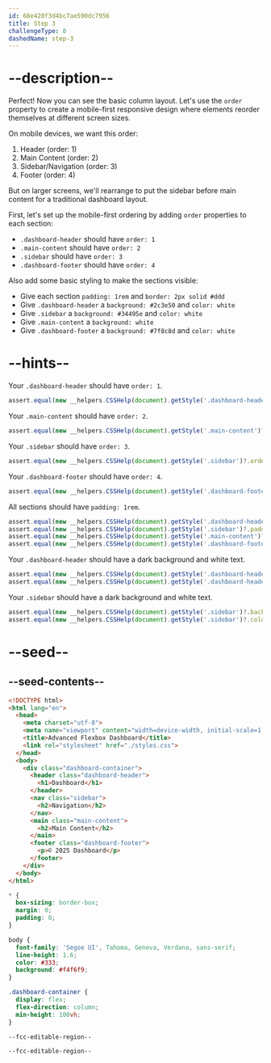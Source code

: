 ```yaml
---
id: 68e420f3d4bc7ae590dc7956
title: Step 3
challengeType: 0
dashedName: step-3
---
```


# --description--

Perfect! Now you can see the basic column layout. Let's use the `order` property to create a mobile-first responsive design where elements reorder themselves at different screen sizes.

On mobile devices, we want this order:
1. Header (order: 1)
2. Main Content (order: 2)  
3. Sidebar/Navigation (order: 3)
4. Footer (order: 4)

But on larger screens, we'll rearrange to put the sidebar before main content for a traditional dashboard layout.

First, let's set up the mobile-first ordering by adding `order` properties to each section:

- `.dashboard-header` should have `order: 1`
- `.main-content` should have `order: 2`  
- `.sidebar` should have `order: 3`
- `.dashboard-footer` should have `order: 4`

Also add some basic styling to make the sections visible:
- Give each section `padding: 1rem` and `border: 2px solid #ddd`
- Give `.dashboard-header` a `background: #2c3e50` and `color: white`
- Give `.sidebar` a `background: #34495e` and `color: white`
- Give `.main-content` a `background: white`
- Give `.dashboard-footer` a `background: #7f8c8d` and `color: white`

# --hints--

Your `.dashboard-header` should have `order: 1`.

```js
assert.equal(new __helpers.CSSHelp(document).getStyle('.dashboard-header')?.order, '1');
```

Your `.main-content` should have `order: 2`.

```js
assert.equal(new __helpers.CSSHelp(document).getStyle('.main-content')?.order, '2');
```

Your `.sidebar` should have `order: 3`.

```js
assert.equal(new __helpers.CSSHelp(document).getStyle('.sidebar')?.order, '3');
```

Your `.dashboard-footer` should have `order: 4`.

```js
assert.equal(new __helpers.CSSHelp(document).getStyle('.dashboard-footer')?.order, '4');
```

All sections should have `padding: 1rem`.

```js
assert.equal(new __helpers.CSSHelp(document).getStyle('.dashboard-header')?.padding, '16px');
assert.equal(new __helpers.CSSHelp(document).getStyle('.sidebar')?.padding, '16px');
assert.equal(new __helpers.CSSHelp(document).getStyle('.main-content')?.padding, '16px');
assert.equal(new __helpers.CSSHelp(document).getStyle('.dashboard-footer')?.padding, '16px');
```

Your `.dashboard-header` should have a dark background and white text.

```js
assert.equal(new __helpers.CSSHelp(document).getStyle('.dashboard-header')?.backgroundColor, 'rgb(44, 62, 80)');
assert.equal(new __helpers.CSSHelp(document).getStyle('.dashboard-header')?.color, 'white');
```

Your `.sidebar` should have a dark background and white text.

```js
assert.equal(new __helpers.CSSHelp(document).getStyle('.sidebar')?.backgroundColor, 'rgb(52, 73, 94)');
assert.equal(new __helpers.CSSHelp(document).getStyle('.sidebar')?.color, 'white');
```

# --seed--

## --seed-contents--

```html
<!DOCTYPE html>
<html lang="en">
  <head>
    <meta charset="utf-8">
    <meta name="viewport" content="width=device-width, initial-scale=1.0">
    <title>Advanced Flexbox Dashboard</title>
    <link rel="stylesheet" href="./styles.css">
  </head>
  <body>
    <div class="dashboard-container">
      <header class="dashboard-header">
        <h1>Dashboard</h1>
      </header>
      <nav class="sidebar">
        <h2>Navigation</h2>
      </nav>
      <main class="main-content">
        <h2>Main Content</h2>
      </main>
      <footer class="dashboard-footer">
        <p>© 2025 Dashboard</p>
      </footer>
    </div>
  </body>
</html>
```

```css
* {
  box-sizing: border-box;
  margin: 0;
  padding: 0;
}

body {
  font-family: 'Segoe UI', Tahoma, Geneva, Verdana, sans-serif;
  line-height: 1.6;
  color: #333;
  background: #f4f6f9;
}

.dashboard-container {
  display: flex;
  flex-direction: column;
  min-height: 100vh;
}

--fcc-editable-region--

--fcc-editable-region--
```
